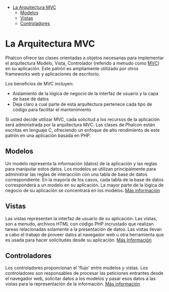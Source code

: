 <div class='article-menu'>
  <ul>
    <li>
      <a href="#architecture">La Arquitectura MVC</a> 
      <ul>
        <li>
          <a href="#models">Modelos</a>
        </li>
        <li>
          <a href="#views">Vistas</a>
        </li>
        <li>
          <a href="#controllers">Controladores</a>
        </li>
      </ul>
    </li>
  </ul>
</div>

<a name='architecture'></a>

# La Arquitectura MVC

Phalcon ofrece las clases orientadas a objetos necesarias para implementar el arquitectura Modelo, Vista, Controlador (referido a menudo como [MVC](https://en.wikipedia.org/wiki/Model–view–controller)) en su aplicación. Este patrón es ampliamente utilizado por otros frameworks web y aplicaciones de escritorio.

Los beneficios de MVC incluyen:

* Aislamiento de la lógica de negocio de la interfaz de usuario y la capa de base de datos
* Deja claro a cual parte de esta arquitectura pertenece cada tipo de código para facilitar el mantenimiento

Si usted decide utilizar MVC, cada solicitud a los recursos de la aplicación será administrada por la arquitectura MVC. Las clases de Phalcon están escritas en lenguaje C, ofreciendo un enfoque de alto rendimiento de este patrón en una aplicación basada en PHP.

<a name='models'></a>

## Modelos

Un modelo representa la información (datos) de la aplicación y las reglas para manipular estos datos. Los modelos se utilizan principalmente para administrar las reglas de interacción con una tabla de base de datos correspondiente. En la mayoría de los casos, cada tabla de la base de datos corresponderá a un modelo en su aplicación. La mayor parte de la lógica de negocio de su aplicación se concentrará en los modelos. [Más información](/[[language]]/[[version]]/db-models)

<a name='views'></a>

## Vistas

Las vistas representan la interfaz de usuario de su aplicación. Las vistas, son a menudo, archivos HTML con código PHP incrustado que realizan tareas relacionadas solamente a la presentación de datos. Las vistas llevan a cabo el trabajo de proveer datos al navegador web u otra herramienta que es usada para hacer solicitudes desde su aplicación. [Más Información](/[[language]]/[[version]]/views)

<a name='controllers'></a>

## Controladores

Los controladores proporcionan el 'flujo' entre modelos y vistas. Los controladores son responsables de procesar las peticiones entrantes desde el navegador web, solicitar datos a los modelos y pasar esos datos a las vistas para la representación de la información. [Más información](/[[language]]/[[version]]/controllers)